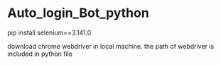 # Auto_login_Bot_python
pip install selenium==3.141.0

download chrome webdriver in local machine. the path of webdriver is included in python file

